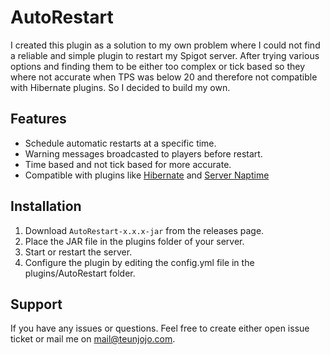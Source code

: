 # AutoRestart
I created this plugin as a solution to my own problem where I could not find a reliable and simple plugin to restart my Spigot server. After trying various options and finding them to be either too complex or tick based so they where not accurate when TPS was below 20 and therefore not compatible with Hibernate plugins.
So I decided to build my own.

## Features
- Schedule automatic restarts at a specific time.
- Warning messages broadcasted to players before restart.
- Time based and not tick based for more accurate.
- Compatible with plugins like [Hibernate](https://www.spigotmc.org/resources/hibernate.4441/) and [Server Naptime](https://github.com/gvk/MinecraftPluginServerHibernate)

## Installation
1. Download `AutoRestart-x.x.x-jar` from the releases page.
2. Place the JAR file in the plugins folder of your server.
3. Start or restart the server.
4. Configure the plugin by editing the config.yml file in the plugins/AutoRestart folder.

## Support
If you have any issues or questions. Feel free to create either open issue ticket or mail me on mail@teunjojo.com.